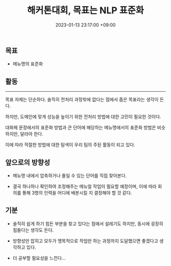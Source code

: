 ﻿---
title : 해커톤대회, 목표는 NLP 표준화
date : 2023-01-13 23:17:00 +09:00
categories : [202301해커톤]
tags : [비버웍스, 해커톤, NLP] 
---

## 목표

- 메뉴명의 표준화


## 활동

---

목표 자체는 단순하다. 솔직히 전처리 과정밖에 없다는 점에서 좁은 목표라는 생각이 든다.

하지만, 도메인에 맞게 성능을 높이기 위한 전처리 방법에 대한 고민이 필요한 것이다.

대화체 문장에서의 표준화 방법과 큰 단어에 해당하는 메뉴명에서의 표준화 방법은 비슷하지만, 달라야 한다.

이에 따라 적절한 방법에 대한 탐색이 우리 팀의 주된 활동이 되고 있다.

## 앞으로의 방향성

- 메뉴명 내에서 압축하거나 줄일 수 있는 단어를 직접 찾아본다.

- 결국 하나하나 확인하여 조정해주는 메뉴얼 작업이 필요할 예정이며, 이에 따라 회의를 통해 3명의 인력을 어디에 배분시킬 지 결정해야 할 것 같다.



## 기분

- 솔직히 쉽게 하기 힘든 부분을 찾고 있다는 점에서 설레기도 하지만, 동시에 굉장히 힘들다는 생각도 든다.

- 방향성만 잡히고 모두가 맹목적으로 작업만 하는 과정까지 도달했으면 좋겠다고 생각하고 있다.

- 더 공부할 필요성을 느낀다...



